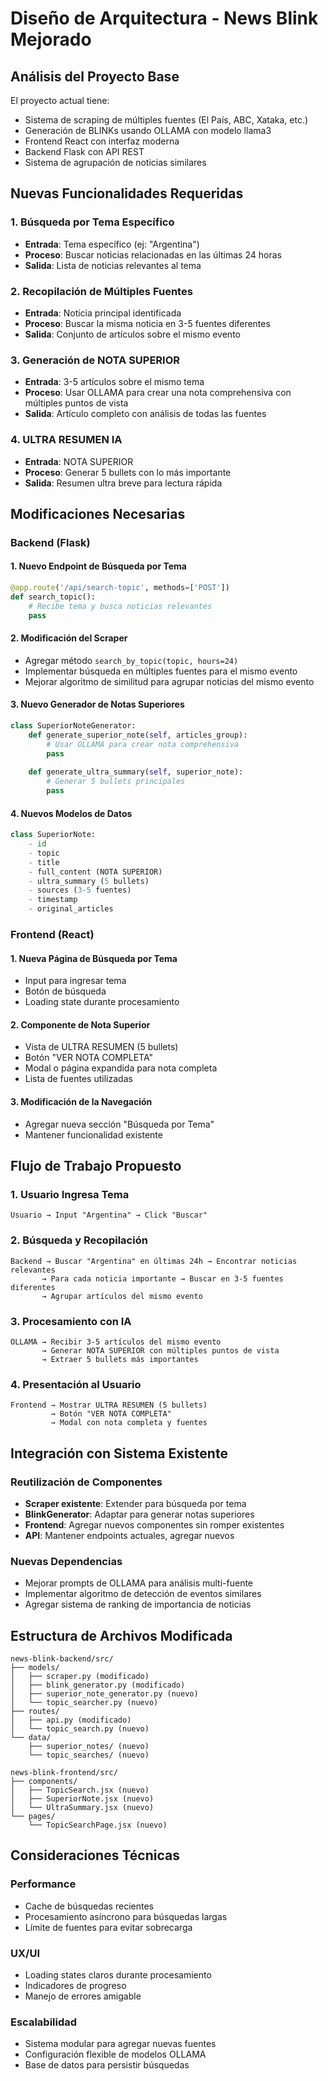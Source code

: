 # Diseño de Arquitectura - News Blink Mejorado

## Análisis del Proyecto Base

El proyecto actual tiene:
- Sistema de scraping de múltiples fuentes (El País, ABC, Xataka, etc.)
- Generación de BLINKs usando OLLAMA con modelo llama3
- Frontend React con interfaz moderna
- Backend Flask con API REST
- Sistema de agrupación de noticias similares

## Nuevas Funcionalidades Requeridas

### 1. Búsqueda por Tema Específico
- **Entrada**: Tema específico (ej: "Argentina")
- **Proceso**: Buscar noticias relacionadas en las últimas 24 horas
- **Salida**: Lista de noticias relevantes al tema

### 2. Recopilación de Múltiples Fuentes
- **Entrada**: Noticia principal identificada
- **Proceso**: Buscar la misma noticia en 3-5 fuentes diferentes
- **Salida**: Conjunto de artículos sobre el mismo evento

### 3. Generación de NOTA SUPERIOR
- **Entrada**: 3-5 artículos sobre el mismo tema
- **Proceso**: Usar OLLAMA para crear una nota comprehensiva con múltiples puntos de vista
- **Salida**: Artículo completo con análisis de todas las fuentes

### 4. ULTRA RESUMEN IA
- **Entrada**: NOTA SUPERIOR
- **Proceso**: Generar 5 bullets con lo más importante
- **Salida**: Resumen ultra breve para lectura rápida

## Modificaciones Necesarias

### Backend (Flask)

#### 1. Nuevo Endpoint de Búsqueda por Tema
```python
@app.route('/api/search-topic', methods=['POST'])
def search_topic():
    # Recibe tema y busca noticias relevantes
    pass
```

#### 2. Modificación del Scraper
- Agregar método `search_by_topic(topic, hours=24)`
- Implementar búsqueda en múltiples fuentes para el mismo evento
- Mejorar algoritmo de similitud para agrupar noticias del mismo evento

#### 3. Nuevo Generador de Notas Superiores
```python
class SuperiorNoteGenerator:
    def generate_superior_note(self, articles_group):
        # Usar OLLAMA para crear nota comprehensiva
        pass
    
    def generate_ultra_summary(self, superior_note):
        # Generar 5 bullets principales
        pass
```

#### 4. Nuevos Modelos de Datos
```python
class SuperiorNote:
    - id
    - topic
    - title
    - full_content (NOTA SUPERIOR)
    - ultra_summary (5 bullets)
    - sources (3-5 fuentes)
    - timestamp
    - original_articles
```

### Frontend (React)

#### 1. Nueva Página de Búsqueda por Tema
- Input para ingresar tema
- Botón de búsqueda
- Loading state durante procesamiento

#### 2. Componente de Nota Superior
- Vista de ULTRA RESUMEN (5 bullets)
- Botón "VER NOTA COMPLETA"
- Modal o página expandida para nota completa
- Lista de fuentes utilizadas

#### 3. Modificación de la Navegación
- Agregar nueva sección "Búsqueda por Tema"
- Mantener funcionalidad existente

## Flujo de Trabajo Propuesto

### 1. Usuario Ingresa Tema
```
Usuario → Input "Argentina" → Click "Buscar"
```

### 2. Búsqueda y Recopilación
```
Backend → Buscar "Argentina" en últimas 24h → Encontrar noticias relevantes
       → Para cada noticia importante → Buscar en 3-5 fuentes diferentes
       → Agrupar artículos del mismo evento
```

### 3. Procesamiento con IA
```
OLLAMA → Recibir 3-5 artículos del mismo evento
       → Generar NOTA SUPERIOR con múltiples puntos de vista
       → Extraer 5 bullets más importantes
```

### 4. Presentación al Usuario
```
Frontend → Mostrar ULTRA RESUMEN (5 bullets)
         → Botón "VER NOTA COMPLETA"
         → Modal con nota completa y fuentes
```

## Integración con Sistema Existente

### Reutilización de Componentes
- **Scraper existente**: Extender para búsqueda por tema
- **BlinkGenerator**: Adaptar para generar notas superiores
- **Frontend**: Agregar nuevos componentes sin romper existentes
- **API**: Mantener endpoints actuales, agregar nuevos

### Nuevas Dependencias
- Mejorar prompts de OLLAMA para análisis multi-fuente
- Implementar algoritmo de detección de eventos similares
- Agregar sistema de ranking de importancia de noticias

## Estructura de Archivos Modificada

```
news-blink-backend/src/
├── models/
│   ├── scraper.py (modificado)
│   ├── blink_generator.py (modificado)
│   ├── superior_note_generator.py (nuevo)
│   └── topic_searcher.py (nuevo)
├── routes/
│   ├── api.py (modificado)
│   └── topic_search.py (nuevo)
└── data/
    ├── superior_notes/ (nuevo)
    └── topic_searches/ (nuevo)

news-blink-frontend/src/
├── components/
│   ├── TopicSearch.jsx (nuevo)
│   ├── SuperiorNote.jsx (nuevo)
│   └── UltraSummary.jsx (nuevo)
└── pages/
    └── TopicSearchPage.jsx (nuevo)
```

## Consideraciones Técnicas

### Performance
- Cache de búsquedas recientes
- Procesamiento asíncrono para búsquedas largas
- Límite de fuentes para evitar sobrecarga

### UX/UI
- Loading states claros durante procesamiento
- Indicadores de progreso
- Manejo de errores amigable

### Escalabilidad
- Sistema modular para agregar nuevas fuentes
- Configuración flexible de modelos OLLAMA
- Base de datos para persistir búsquedas


